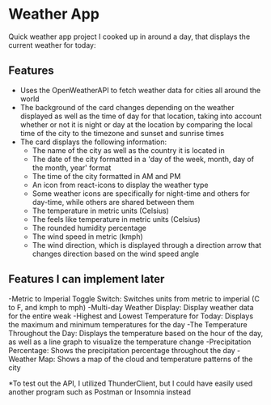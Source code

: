 # **Weather App**
Quick weather app project I cooked up in around a day, that displays the current weather for today:

## Features
- Uses the OpenWeatherAPI to fetch weather data for cities all around the world
- The background of the card changes depending on the weather displayed as well as the time of day for that location, taking into account whether
  or not it is night or day at the location by comparing the local time of the city to the timezone and sunset and sunrise times
- The card displays the following information:
  - The name of the city as well as the country it is located in
  - The date of the city formatted in a 'day of the week, month, day of the month, year' format
  - The time of the city formatted in AM and PM
  - An icon from react-icons to display the weather type
  - Some weather icons are specifically for night-time and others for day-time, while others are shared between them
  - The temperature in metric units (Celsius)
  - The feels like temperature in metric units (Celsius)
  - The rounded humidity percentage
  - The wind speed in metric (kmph)
  - The wind direction, which is displayed through a direction arrow that changes direction based on the wind speed angle

## Features I can implement later
  -Metric to Imperial Toggle Switch: Switches units from metric to imperial (C to F, and kmph to mph)
  -Multi-day Weather Display: Display weather data for the entire weak
  -Highest and Lowest Temperature for Today: Displays the maximum and minimum temperatures for the day
  -The Temperature Throughout the Day: Displays the temperature based on the hour of the day, as well as a line graph to visualize the temperature change
  -Precipitation Percentage: Shows the precipitation percentage throughout the day
  -Weather Map: Shows a map of the cloud and temperature patterns of the city

*To test out the API, I utilized ThunderClient, but I could have easily used another program such as Postman or Insomnia instead

